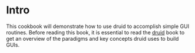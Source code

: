 # Intro

This cookbook will demonstrate how to use druid to accomplish simple GUI routines. Before reading this book, it is essential to read the [druid](https://linebender.org/druid/) book to get an overview of the paradigms and key concepts druid uses to build GUIs. 

